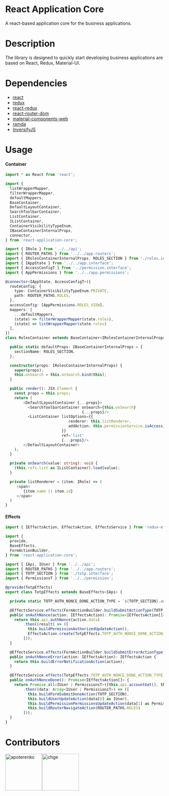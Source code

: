 # React Application Core

A react-based application core for the business applications.

# Description

The library is designed to quickly start developing business applications are based on React, Redux, Material-UI.

# Dependencies

* [react](https://github.com/facebook/react)
* [redux](https://github.com/reactjs/redux)
* [react-redux](https://github.com/reactjs/react-redux)
* [react-router-dom](https://github.com/ReactTraining/react-router)
* [material-components-web](https://github.com/material-components/material-components-web)
* [ramda](https://github.com/ramda/ramda)
* [InversifyJS](https://github.com/inversify/InversifyJS)

# Usage

#### Container

```typescript
import * as React from 'react';

import {
  listWrapperMapper,
  filterWrapperMapper,
  defaultMappers,
  BaseContainer,
  DefaultLayoutContainer,
  SearchToolbarContainer,
  ListContainer,
  IListContainer,
  ContainerVisibilityTypeEnum,
  IBaseContainerInternalProps,
  connector,
} from 'react-application-core';

import { IRole } from '../../api';
import { ROUTER_PATHS } from '../../app.routers';
import { IRolesContainerInternalProps, ROLES_SECTION } from './roles.interface';
import { IAppState } from '../../app.interface';
import { AccessConfigT } from '../permission.interface';
import { AppPermissions } from '../../app.permissions';

@connector<IAppState, AccessConfigT>({
  routeConfig: {
    type: ContainerVisibilityTypeEnum.PRIVATE,
    path: ROUTER_PATHS.ROLES,
  },
  accessConfig: [AppPermissions.ROLES_VIEW],
  mappers: [
    ...defaultMappers,
    (state) => filterWrapperMapper(state.roles),
    (state) => listWrapperMapper(state.roles)
  ],
})
class RolesContainer extends BaseContainer<IRolesContainerInternalProps, {}> {

  public static defaultProps: IBaseContainerInternalProps = {
    sectionName: ROLES_SECTION,
  };

  constructor(props: IRolesContainerInternalProps) {
    super(props);
    this.onSearch = this.onSearch.bind(this);
  }

  public render(): JSX.Element {
    const props = this.props;
    return (
        <DefaultLayoutContainer {...props}>
          <SearchToolbarContainer onSearch={this.onSearch}
                                  {...props}/>
          <ListContainer listOptions={{
                            renderer: this.listRenderer,
                            addAction: this.permissionService.isAccessible(AppPermissions.ROLE_ADD),
                         }}
                         ref='list'
                         {...props}/>
        </DefaultLayoutContainer>
    );
  }

  private onSearch(value: string): void {
    (this.refs.list as IListContainer).load(value);
  }

  private listRenderer = (item: IRole) => (
     <span>
        {item.name || item.id}
     </span>
  )
}
```

#### Effects

```typescript
import { IEffectsAction, EffectsAction, EffectsService } from 'redux-effects-promise';

import {
  provide,
  BaseEffects,
  FormActionBuilder,
} from 'react-application-core';

import { IApi, IUser } from '../../api';
import { ROUTER_PATHS } from '../../app.routers';
import { TOTP_SECTION } from './totp.interface';
import { PermissionsT } from '../../permission';

@provide(TotpEffects)
export class TotpEffects extends BaseEffects<IApi> {

  private static TOTP_AUTH_NONCE_DONE_ACTION_TYPE = `${TOTP_SECTION}.auth.nonce.done`;

  @EffectsService.effects(FormActionBuilder.buildSubmitActionType(TOTP_SECTION))
  public onAuthNonce(action: IEffectsAction): Promise<IEffectsAction[]> {
    return this.api.authNonce(action.data)
        .then((result) => ([
          this.buildPermissionAuthorizedUpdateAction(),
          EffectsAction.create(TotpEffects.TOTP_AUTH_NONCE_DONE_ACTION_TYPE)
        ]));
  }

  @EffectsService.effects(FormActionBuilder.buildSubmitErrorActionType(TOTP_SECTION))
  public onAuthNonceError(action: IEffectsAction): IEffectsAction {
    return this.buildErrorNotificationAction(action);
  }

  @EffectsService.effects(TotpEffects.TOTP_AUTH_NONCE_DONE_ACTION_TYPE)
  public onAuthNonceDone(): Promise<IEffectsAction[]> {
    return Promise.all<IUser | PermissionsT>([this.api.accountGet(), this.api.accountRights()])
        .then((data: Array<IUser | PermissionsT>) => ([
          this.buildFormSubmitDoneAction(TOTP_SECTION),
          this.buildUserUpdateAction(data[0] as IUser),
          this.buildPermissionPermissionsUpdateAction(data[1] as PermissionsT),
          this.buildRouterNavigateAction(ROUTER_PATHS.ROLES)
        ]));
  }
}
```

# Contributors

[<img alt="apoterenko" src="https://avatars0.githubusercontent.com/u/12325691?v=4&s=460" width="117">](https://github.com/apoterenko)[<img alt="chge" src="https://avatars3.githubusercontent.com/u/400840?v=4&s=460" width="117">](https://github.com/chge)